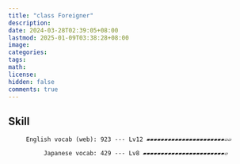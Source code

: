 ```yaml
---
title: "class Foreigner"
description: 
date: 2024-03-28T02:39:05+08:00
lastmod: 2025-01-09T03:38:28+08:00
image: 
categories: 
tags: 
math: 
license: 
hidden: false
comments: true
---
```

## Skill

         English vocab (web): 923 --- Lv12 ▰▰▰▰▰▰▰▰▰▰▰▰▰▰▰▰▰▰▰▰▰▰▱▱

              Japanese vocab: 429 --- Lv8 ▰▰▰▰▰▰▰▰▰▰▰▰▰▰▰▰▰▰▰▰▰▰▰▱

